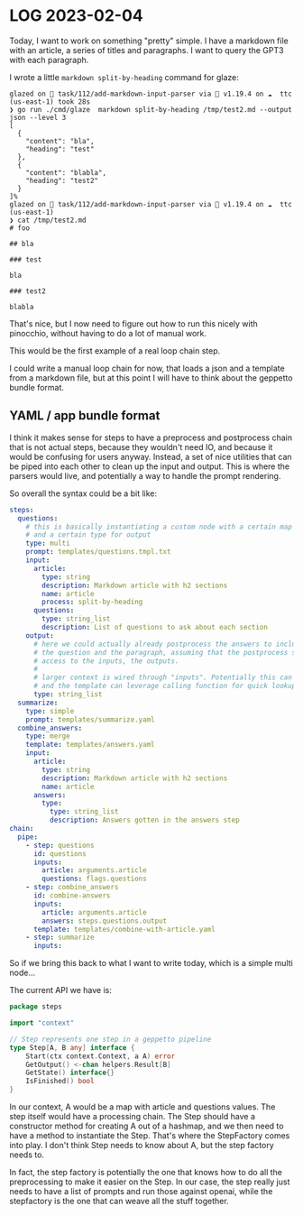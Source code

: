 # LOG 2023-02-04

Today, I want to work on something "pretty" simple. I have a markdown file
with an article, a series of titles and paragraphs. I want to query the GPT3
with each paragraph.

I wrote a little `markdown split-by-heading` command for glaze:

```
glazed on  task/112/add-markdown-input-parser via 🐹 v1.19.4 on ☁️  ttc (us-east-1) took 28s 
❯ go run ./cmd/glaze  markdown split-by-heading /tmp/test2.md --output json --level 3
[
  {
    "content": "bla",
    "heading": "test"
  },
  {
    "content": "blabla",
    "heading": "test2"
  }
]%                                                                                                                       
glazed on  task/112/add-markdown-input-parser via 🐹 v1.19.4 on ☁️  ttc (us-east-1) 
❯ cat /tmp/test2.md 
# foo

## bla

### test

bla

### test2

blabla

```

That's nice, but I now need to figure out how to run this nicely with pinocchio, without
having to do a lot of manual work.

This would be the first example of a real loop chain step.

I could write a manual loop chain for now, that loads a json and a template from a markdown file,
but at this point I will have to think about the geppetto bundle format.

## YAML / app bundle format

I think it makes sense for steps to have a preprocess and postprocess chain 
that is not actual steps, because they wouldn't need IO, and because it would be 
confusing for users anyway. Instead, a set of nice utilities that can be piped into each
other to clean up the input and output. This is where the parsers would live, and
potentially a way to handle the prompt rendering.

So overall the syntax could be a bit like:

```yaml 
steps:
  questions:
    # this is basically instantiating a custom node with a certain map type for input
    # and a certain type for output
    type: multi
    prompt: templates/questions.tmpl.txt
    input:
      article:
        type: string
        description: Markdown article with h2 sections
        name: article
        process: split-by-heading
      questions:
        type: string_list
        description: List of questions to ask about each section
    output:
      # here we could actually already postprocess the answers to include
      # the question and the paragraph, assuming that the postprocess step has
      # access to the inputs, the outputs.
      #
      # larger context is wired through "inputs". Potentially this can be an actual object
      # and the template can leverage calling function for quick lookup or setting status (??)
      type: string_list
  summarize:
    type: simple
    prompt: templates/summarize.yaml
  combine_answers:
    type: merge
    template: templates/answers.yaml
    input:
      article:
        type: string
        description: Markdown article with h2 sections
        name: article
      answers:
        type:
          type: string_list
          description: Answers gotten in the answers step
chain:
  pipe:
    - step: questions
      id: questions
      inputs:
        article: arguments.article
        questions: flags.questions
    - step: combine_answers
      id: combine-answers
      inputs:
        article: arguments.article
        answers: steps.questions.output
      template: templates/combine-with-article.yaml
    - step: summarize
      inputs:
```

So if we bring this back to what I want to write today, which is a simple multi node...

The current API we have is:

```go
package steps

import "context"

// Step represents one step in a geppetto pipeline
type Step[A, B any] interface {
    Start(ctx context.Context, a A) error
    GetOutput() <-chan helpers.Result[B]
    GetState() interface{}
    IsFinished() bool
}

```

In our context, A would be a map with article and questions values.
The step itself would have a processing chain.
The Step should have a constructor method for creating A out of a hashmap,
and we then need to have a method to instantiate the Step.
That's where the StepFactory comes into play. I don't think Step needs to know about A,
but the step factory needs to.

In fact, the step factory is potentially the one that knows how to do all the preprocessing
to make it easier on the Step. In our case, the step really just needs to have a list of prompts
and run those against openai, while the stepfactory is the one that can weave all the stuff together.


